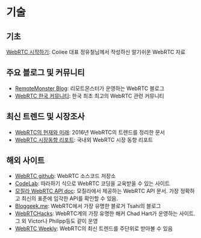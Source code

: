 # 기술
## 기초
[WebRTC 시작하기](https://coiiee.com/blog.php?idx=2): Coiiee 대표 정유철님께서 작성하신 알기쉬운 WebRTC 자료

## 주요 블로그 및 커뮤니티
- [RemoteMonster Blog](http://blog.remotemonster.com): 리모트몬스터가 운영하는 WebRTC 블로그
- [WebRTC 한국 커뮤니티](https://www.facebook.com/groups/rtc.korea/): 한국 최초 최고의 WebRTC 관련 커뮤니티

## 최신 트렌드 및 시장조사
- [WebRTC의 현재와 미래](https://blog.remotemonster.com/webrtc-%ED%98%84%EC%9E%AC%EC%99%80-%EB%AF%B8%EB%9E%98-8858579a4264): 2016년 WebRTC의 트렌드를 정리한 문서
- [WebRTC 시장동향 리포트](https://blog.remotemonster.com/webrtc-%EC%8B%9C%EC%9E%A5%EB%8F%99%ED%96%A5-%EB%A6%AC%ED%8F%AC%ED%8A%B8-f880a45a3bce): 국내외 WebRTC 시장 동향 리포트

## 해외 사이트
- [WebRTC github](https://github.com/webrtc): WebRTC 소스코드 저장소
- [CodeLab](https://bitbucket.org/webrtc/codelab): 따라하기 식으로 WebRTC 코딩을 교육받을 수 있는 사이트
- [모질라 WebRTC API doc](https://developer.mozilla.org/ko/docs/Web/API/WebRTC_API): 모질라에서 제공하는 WebRTC API 문서. 가장 정확하고 최신의 표준에 입각한 API를 확인할 수 있음.
- [Bloggeek.me](https://bloggeek.me/): WebRTC에서 가장 유명한 블로거 Tsahi의 블로그
- [WebRTCHacks](https://webrtchacks.com/): WebRTC계의 가장 유명한 해커 Chad Hart가 운영하는 사이트. 그 외 Victor나 Philipp등도 같이 운영
- [WebRTC Weekly](https://webrtcweekly.com/): WebRTC의 최신 트렌드를 주단위로 받아볼 수 있음
